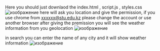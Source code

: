 Here you should just downlaod the index.html , script.js , styles.css
![изображение](https://github.com/user-attachments/assets/347f733a-49e3-4357-92de-62feeee6b69f)
here will ask you location and give the permission, if you use chrome from xxxxxx@stu.edu.kz please change the account or use another browser
after giving the premission you will see the weather information from you geolocation 
![изображение](https://github.com/user-attachments/assets/fb881de0-a855-40bd-bc78-1fdf7a6144a6)

in search you can enter the name of any city and it will show weather information
![изображение](https://github.com/user-attachments/assets/6a86e6ac-e18a-419d-9ebf-1c81a660b8a6)

